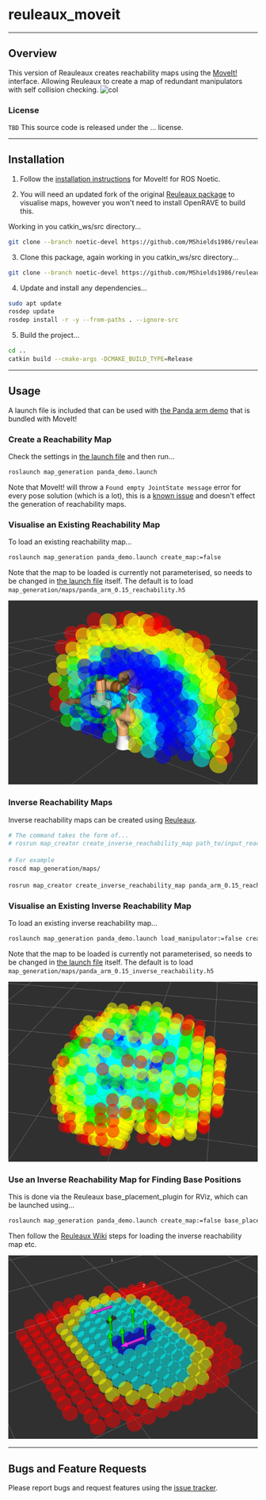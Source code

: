 # reuleaux_moveit
---

## Overview
This version of Reauleaux creates reachability maps using the [MoveIt!](https://moveit.ros.org/) interface.
Allowing Reuleaux to create a map of redundant manipulators with self collision checking.
![col](https://user-images.githubusercontent.com/3790876/27742268-da5dfc86-5d6c-11e7-91bc-aad20f5a4048.jpg)

### License
`TBD`
This source code is released under the ... license.

---

## Installation
1. Follow the [installation instructions](https://ros-planning.github.io/moveit_tutorials/doc/getting_started/getting_started.html#create-a-catkin-workspace-and-download-moveit-source) for MoveIt! for ROS Noetic.

2. You will need an updated fork of the original [Reuleaux package](http://wiki.ros.org/reuleaux) to visualise maps, however you won't need to install OpenRAVE to build this.

Working in you catkin_ws/src directory...
```bash
git clone --branch noetic-devel https://github.com/MShields1986/reuleaux.git
```

3. Clone this package, again working in you catkin_ws/src directory...
```bash
git clone --branch noetic-devel https://github.com/MShields1986/reuleaux_moveit.git
```

4. Update and install any dependencies...
```bash
sudo apt update
rosdep update
rosdep install -r -y --from-paths . --ignore-src
```

5. Build the project...
```bash
cd ..
catkin build --cmake-args -DCMAKE_BUILD_TYPE=Release
```

---

## Usage
A launch file is included that can be used with [the Panda arm demo](https://ros-planning.github.io/moveit_tutorials/doc/quickstart_in_rviz/quickstart_in_rviz_tutorial.html) that is bundled with MoveIt!

### Create a Reachability Map
Check the settings in [the launch file](https://github.com/MShields1986/reuleaux_moveit/blob/noetic-devel/map_generation/launch/panda_demo.launch) and then run...
```bash
roslaunch map_generation panda_demo.launch
```

Note that MoveIt! will throw a `Found empty JointState message` error for every pose solution (which is a lot), this is a [known issue](https://github.com/ros-planning/moveit/issues/659) and doesn't effect the generation of reachability maps.

### Visualise an Existing Reachability Map
To load an existing reachability map...
```bash
roslaunch map_generation panda_demo.launch create_map:=false
```

Note that the map to be loaded is currently not parameterised, so needs to be changed in [the launch file](https://github.com/MShields1986/reuleaux_moveit/blob/noetic-devel/map_generation/launch/panda_demo.launch) itself. The default is to load `map_generation/maps/panda_arm_0.15_reachability.h5`

![col](img/panda_reach_demo.png)

### Inverse Reachability Maps
Inverse reachability maps can be created using [Reuleaux](http://wiki.ros.org/reuleaux#Inverse_Reachability_Map).
```bash
# The command takes the form of...
# rosrun map_creator create_inverse_reachability_map path_to/input_reachability_map.h5 path_to/output_inverse_map.h5

# For example
roscd map_generation/maps/

rosrun map_creator create_inverse_reachability_map panda_arm_0.15_reachability.h5 ../../../reuleaux_moveit/map_generation/maps/panda_arm_0.15_inverse_reachability.h5
```

### Visualise an Existing Inverse Reachability Map
To load an existing inverse reachability map...
```bash
roslaunch map_generation panda_demo.launch load_manipulator:=false create_map:=false
```

Note that the map to be loaded is currently not parameterised, so needs to be changed in [the launch file](https://github.com/MShields1986/reuleaux_moveit/blob/noetic-devel/map_generation/launch/panda_demo.launch) itself. The default is to load `map_generation/maps/panda_arm_0.15_inverse_reachability.h5`

![col](img/panda_inverse_reach_demo.png)

### Use an Inverse Reachability Map for Finding Base Positions
This is done via the Reuleaux base_placement_plugin for RViz, which can be launched using...
```bash
roslaunch map_generation panda_demo.launch create_map:=false base_placement:=true
```

Then follow the [Reuleaux Wiki](http://wiki.ros.org/reuleaux) steps for loading the inverse reachability map etc.

![col](img/panda_base_demo.png)

---

## Bugs and Feature Requests
Please report bugs and request features using the [issue tracker](https://github.com/jontromanab/reuleaux_moveit/issues).
